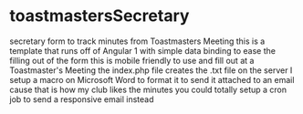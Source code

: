 # toastmastersSecretary
secretary form to track minutes from Toastmasters Meeting
this is a template that runs off of Angular 1 with simple data binding to ease the filling out of the form
this is mobile friendly to use and fill out at a Toastmaster's Meeting
the index.php file creates the .txt file on the server
I setup a macro on Microsoft Word to format it to send it attached to an email cause that is how my club likes the minutes
you could totally setup a cron job to send a responsive email instead
